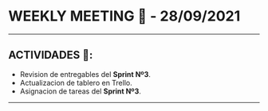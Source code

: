 # WEEKLY MEETING 📅 - 28/09/2021
___________________________________________________________________________________________________________________________________________________________________________________

## ACTIVIDADES 🚩:
* Revision de entregables del **Sprint Nº3**.
* Actualizacion de tablero en Trello.
* Asignacion de tareas del **Sprint Nº3**.

___________________________________________________________________________________________________________________________________________________________________________________







